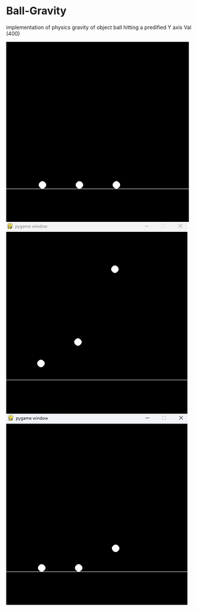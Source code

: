 # Ball-Gravity

implementation of physics gravity of object ball hitting a predified Y axis Val (400)

![Alt text](Ball.png)
![Alt text](BallMoving1.png)
![Alt text](BallMoving2.png)
